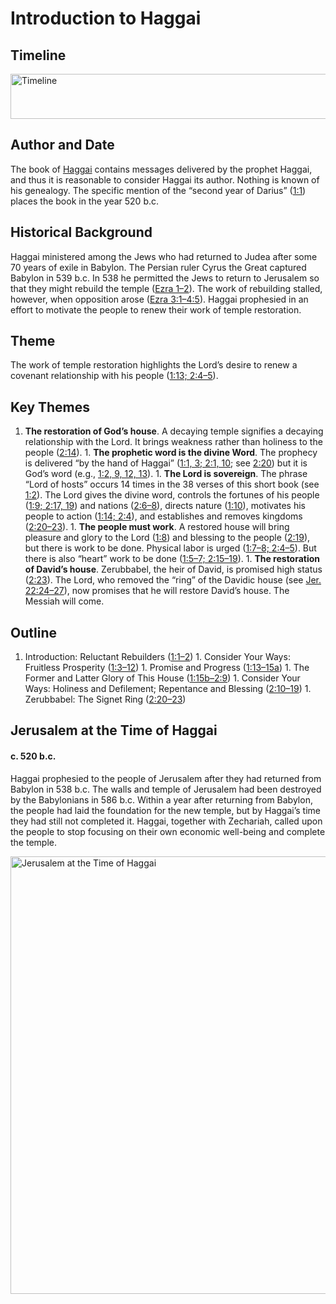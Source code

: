 
# Introduction to Haggai

## Timeline

 [ <img src="https:https://www.esv.org//static.esvmedia.orghttps://www.esv.org/media/esv-global-study-biblehttps://www.esv.org/images/mediumhttps://www.esv.org/chart_37_timeline.png" alt="Timeline" width="700" height="72"/> ](https:https://www.esv.org//static.esvmedia.orghttps://www.esv.org/media/esv-global-study-biblehttps://www.esv.org/images/big/chart_37_timeline.png) 

## Author and Date

The book of [Haggai](https://www.esv.org/Haggai+1%3A1%E2%80%932%3A23/) contains messages delivered by the prophet Haggai, and thus it is reasonable to consider Haggai its author. Nothing is known of his genealogy. The specific mention of the “second year of Darius” ([1:1](https://www.esv.org/Haggai+1%3A1/)) places the book in the year 520 b.c.

## Historical Background

Haggai ministered among the Jews who had returned to Judea after some 70 years of exile in Babylon. The Persian ruler Cyrus the Great captured Babylon in 539 b.c. In 538 he permitted the Jews to return to Jerusalem so that they might rebuild the temple ([Ezra 1–2](https://www.esv.org/Ezra+1%3A1%E2%80%932%3A70/)). The work of rebuilding stalled, however, when opposition arose ([Ezra 3:1–4:5](https://www.esv.org/Ezra+3%3A1%E2%80%934%3A5/)). Haggai prophesied in an effort to motivate the people to renew their work of temple restoration.

## Theme

The work of temple restoration highlights the Lord’s desire to renew a covenant relationship with his people ([1:13; 2:4–5](https://www.esv.org/Haggai+1%3A13%2C+2%3A4%E2%80%935/)).

## Key Themes
1. **The restoration of God’s house**. A decaying temple signifies a decaying relationship with the Lord. It brings weakness rather than holiness to the people ([2:14](https://www.esv.org/Haggai+2%3A14/)). 1. **The prophetic word is the divine Word**. The prophecy is delivered “by the hand of Haggai” ([1:1, 3; 2:1, 10](https://www.esv.org/Haggai+1%3A1%2C+1%3A3%2C+2%3A1%2C+2%3A10/); see [2:20](https://www.esv.org/Haggai+2%3A20/)) but it is God’s word (e.g., [1:2, 9, 12, 13](https://www.esv.org/Haggai+1%3A2%2C+1%3A9%2C+1%3A12%2C+1%3A13/)). 1. **The Lord is sovereign**. The phrase “Lord of hosts” occurs 14 times in the 38 verses of this short book (see [1:2](https://www.esv.org/Haggai+1%3A2/)). The Lord gives the divine word, controls the fortunes of his people ([1:9; 2:17, 19](https://www.esv.org/Haggai+1%3A9%2C+2%3A17%2C+2%3A19/)) and nations ([2:6–8](https://www.esv.org/Haggai+2%3A6%E2%80%938/)), directs nature ([1:10](https://www.esv.org/Haggai+1%3A10/)), motivates his people to action ([1:14; 2:4](https://www.esv.org/Haggai+1%3A14%2C+2%3A4/)), and establishes and removes kingdoms ([2:20–23](https://www.esv.org/Haggai+2%3A20%E2%80%9323/)). 1. **The people must work**. A restored house will bring pleasure and glory to the Lord ([1:8](https://www.esv.org/Haggai+1%3A8/)) and blessing to the people ([2:19](https://www.esv.org/Haggai+2%3A19/)), but there is work to be done. Physical labor is urged ([1:7–8; 2:4–5](https://www.esv.org/Haggai+1%3A7%E2%80%938%2C+2%3A4%E2%80%935/)). But there is also “heart” work to be done ([1:5–7; 2:15–19](https://www.esv.org/Haggai+1%3A5%E2%80%937%2C+2%3A15%E2%80%9319/)). 1. **The restoration of David’s house**. Zerubbabel, the heir of David, is promised high status ([2:23](https://www.esv.org/Haggai+2%3A23/)). The Lord, who removed the “ring” of the Davidic house (see [Jer. 22:24–27](https://www.esv.org/Jeremiah+22%3A24%E2%80%9327/)), now promises that he will restore David’s house. The Messiah will come. 
## Outline
1. Introduction: Reluctant Rebuilders ([1:1–2](https://www.esv.org/Haggai+1%3A1%E2%80%932/)) 1. Consider Your Ways: Fruitless Prosperity ([1:3–12](https://www.esv.org/Haggai+1%3A3%E2%80%9312/)) 1. Promise and Progress ([1:13–15a](https://www.esv.org/Haggai+1%3A13%E2%80%9315/)) 1. The Former and Latter Glory of This House ([1:15b–2:9](https://www.esv.org/Haggai+1%3A15%E2%80%932%3A9/)) 1. Consider Your Ways: Holiness and Defilement; Repentance and Blessing ([2:10–19](https://www.esv.org/Haggai+2%3A10%E2%80%9319/)) 1. Zerubbabel: The Signet Ring ([2:20–23](https://www.esv.org/Haggai+2%3A20%E2%80%9323/)) 
## Jerusalem at the Time of Haggai

#### c. 520 b.c.

Haggai prophesied to the people of Jerusalem after they had returned from Babylon in 538 b.c. The walls and temple of Jerusalem had been destroyed by the Babylonians in 586 b.c. Within a year after returning from Babylon, the people had laid the foundation for the new temple, but by Haggai’s time they had still not completed it. Haggai, together with Zechariah, called upon the people to stop focusing on their own economic well-being and complete the temple.

 [ <img src="https:https://www.esv.org//static.esvmedia.orghttps://www.esv.org/media/esv-global-study-biblehttps://www.esv.org/images/mediumhttps://www.esv.org/map_37_01.jpg" alt="Jerusalem at the Time of Haggai" width="629" height="700"/> ](https:https://www.esv.org//static.esvmedia.orghttps://www.esv.org/media/esv-global-study-biblehttps://www.esv.org/images/big/map_37_01.jpg) 

